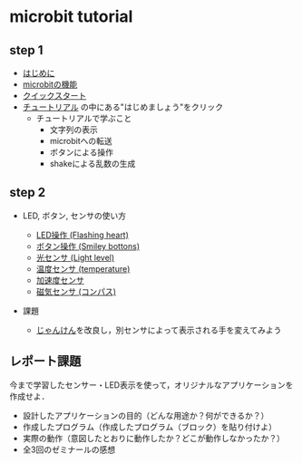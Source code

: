 # microbit tutorial

## step 1

- [はじめに](http://microbit.org/ja/guide/)
- [microbitの機能](http://microbit.org/ja/guide/features/)
- [クイックスタート](http://microbit.org/ja/guide/quick/)
- [チュートリアル](https://makecode.microbit.org/) の中にある"はじめましょう"をクリック
    - チュートリアルで学ぶこと
        - 文字列の表示
        - microbitへの転送
        - ボタンによる操作
        - shakeによる乱数の生成


## step 2

- LED, ボタン, センサの使い方
    - [LED操作 (Flashing heart)](https://makecode.microbit.org/projects/flashing-heart)
    - [ボタン操作 (Smiley bottons)](https://makecode.microbit.org/projects/smiley-buttons)
    - [光センサ (Light level)](https://makecode.microbit.org/reference/input/light-level)
    - [温度センサ (temperature)](https://makecode.microbit.org/reference/input/temperature)
    - [加速度センサ](https://makecode.microbit.org/reference/input/acceleration)
    - [磁気センサ (コンパス)](https://makecode.microbit.org/reference/input/compass-heading)

- 課題
    - [じゃんけん](https://makecode.microbit.org/projects/rock-paper-scissors/code)を改良し，別センサによって表示される手を変えてみよう


## レポート課題

今まで学習したセンサー・LED表示を使って，オリジナルなアプリケーションを作成せよ．

- 設計したアプリケーションの目的（どんな用途か？何ができるか？）
- 作成したプログラム（作成したプログラム（ブロック）を貼り付けよ）
- 実際の動作（意図したとおりに動作したか？どこが動作しなかったか？）
- 全3回のゼミナールの感想
